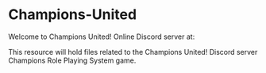 # Champions-United
Welcome to Champions United!
Online Discord server at:

This resource will hold files related to the Champions United! Discord server Champions Role Playing System game.
